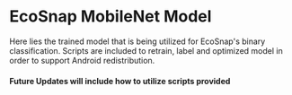 # EcoSnap MobileNet Model

Here lies the trained model that is being utilized for EcoSnap's binary classification. Scripts are included to retrain, label and optimized model in order to support Android redistribution.

#### Future Updates will include how to utilize scripts provided